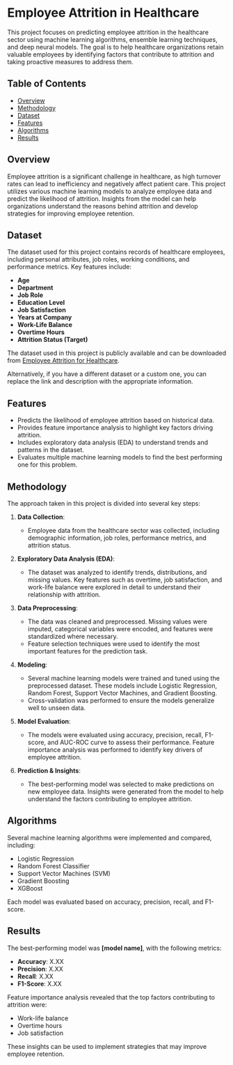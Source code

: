 # Employee Attrition in Healthcare

This project focuses on predicting employee attrition in the healthcare sector using machine learning algorithms, ensemble learning techniques, and deep neural models. The goal is to help healthcare organizations retain valuable employees by identifying factors that contribute to attrition and taking proactive measures to address them.

## Table of Contents

- [Overview](#overview)
- [Methodology](#methodology)
- [Dataset](#dataset)
- [Features](#features)
- [Algorithms](#algorithms)
- [Results](#results)

## Overview

Employee attrition is a significant challenge in healthcare, as high turnover rates can lead to inefficiency and negatively affect patient care. This project utilizes various machine learning models to analyze employee data and predict the likelihood of attrition. Insights from the model can help organizations understand the reasons behind attrition and develop strategies for improving employee retention.

## Dataset

The dataset used for this project contains records of healthcare employees, including personal attributes, job roles, working conditions, and performance metrics. Key features include:

- **Age**
- **Department**
- **Job Role**
- **Education Level**
- **Job Satisfaction**
- **Years at Company**
- **Work-Life Balance**
- **Overtime Hours**
- **Attrition Status (Target)**

The dataset used in this project is publicly available and can be downloaded from [Employee Attrition for Healthcare](https://www.kaggle.com/datasets/jpmiller/employee-attrition-for-healthcare/data).

Alternatively, if you have a different dataset or a custom one, you can replace the link and description with the appropriate information.


## Features

- Predicts the likelihood of employee attrition based on historical data.
- Provides feature importance analysis to highlight key factors driving attrition.
- Includes exploratory data analysis (EDA) to understand trends and patterns in the dataset.
- Evaluates multiple machine learning models to find the best performing one for this problem.

## Methodology

The approach taken in this project is divided into several key steps:

1. **Data Collection**: 
   - Employee data from the healthcare sector was collected, including demographic information, job roles, performance metrics, and attrition status.

2. **Exploratory Data Analysis (EDA)**: 
   - The dataset was analyzed to identify trends, distributions, and missing values. Key features such as overtime, job satisfaction, and work-life balance were explored in detail to understand their relationship with attrition.

3. **Data Preprocessing**: 
   - The data was cleaned and preprocessed. Missing values were imputed, categorical variables were encoded, and features were standardized where necessary.
   - Feature selection techniques were used to identify the most important features for the prediction task.

4. **Modeling**: 
   - Several machine learning models were trained and tuned using the preprocessed dataset. These models include Logistic Regression, Random Forest, Support Vector Machines, and Gradient Boosting.
   - Cross-validation was performed to ensure the models generalize well to unseen data.

5. **Model Evaluation**: 
   - The models were evaluated using accuracy, precision, recall, F1-score, and AUC-ROC curve to assess their performance. Feature importance analysis was performed to identify key drivers of employee attrition.

6. **Prediction & Insights**: 
   - The best-performing model was selected to make predictions on new employee data. Insights were generated from the model to help understand the factors contributing to employee attrition.

## Algorithms

Several machine learning algorithms were implemented and compared, including:

- Logistic Regression
- Random Forest Classifier
- Support Vector Machines (SVM)
- Gradient Boosting
- XGBoost

Each model was evaluated based on accuracy, precision, recall, and F1-score.

## Results

The best-performing model was **[model name]**, with the following metrics:

- **Accuracy**: X.XX
- **Precision**: X.XX
- **Recall**: X.XX
- **F1-Score**: X.XX

Feature importance analysis revealed that the top factors contributing to attrition were:

- Work-life balance
- Overtime hours
- Job satisfaction

These insights can be used to implement strategies that may improve employee retention.
